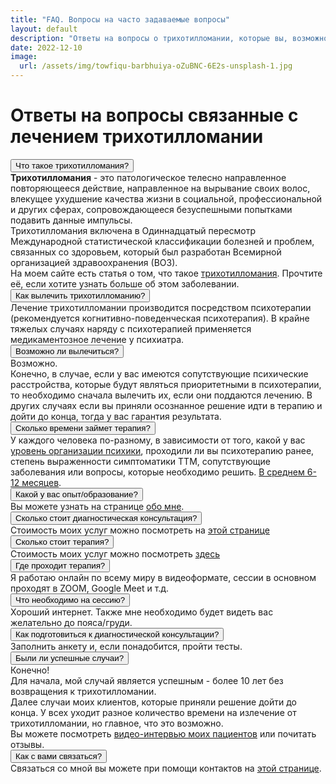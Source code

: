 ```yaml
---
title: "FAQ. Вопросы на часто задаваемые вопросы"
layout: default
description: "Ответы на вопросы о трихотилломании, которые вы, возможно, хотели бы задать"
date: 2022-12-10
image:
  url: /assets/img/towfiqu-barbhuiya-oZuBNC-6E2s-unsplash-1.jpg
---
```


<script src="{{ '/assets/js/collapse-faq.js' | relative_url }}" async></script>
<div class="container mt-2 mb-5">
    <div class="col-12">
        <div class="row">
            <div class="faq" itemscope itemtype="https://schema.org/FAQPage">
                <h1 itemprop="name" itemtype="https://schema.org/FAQPage" class="my-5">Ответы на вопросы связанные с лечением трихотилломании</h1>
                <div itemscope itemprop="mainEntity" itemtype="https://schema.org/Question">
                    <button class="collapsible" itemprop="name">
                        Что такое трихотилломания?
                    </button>
                    <div class="faq-block" itemscope itemprop="acceptedAnswer" itemtype="https://schema.org/Answer">
                        <div itemprop="text">
                            <b>Трихотилломания</b> - это патологическое телесно направленное повторяющееся действие,
                            направленное на вырывание своих волос, влекущее ухудшение качества жизни в социальной,
                            профессиональной и других сферах, сопровождающееся безуспешными попытками подавить данные
                            импульсы. <br/>
                            Трихотилломания включена в Одиннадцатый пересмотр Международной статистической классификации
                            болезней и проблем, связанных со здоровьем, который был разработан Всемирной организацией
                            здравоохранения (ВОЗ). <br/>
                            На моем сайте есть статья о том, что такое <a href="{% link _posts/2022/2022-12-21-trichotillomania.md %}">трихотилломания</a>. 
                            Прочтите её, если хотите узнать больше об этом заболевании.
                        </div>
                    </div>
                </div>
                <div itemscope itemprop="mainEntity" itemtype="https://schema.org/Question">
                    <button class="collapsible" itemprop="name">
                        Как вылечить трихотилломанию?
                    </button>
                    <div class="faq-block" itemscope itemprop="acceptedAnswer" itemtype="https://schema.org/Answer">
                        <div itemprop="text">
                            Лечение трихотилломании производится посредством психотерапии (рекомендуется
                            когнитивно-поведенческая психотерапия). В крайне тяжелых случаях наряду с психотерапией
                            применяется медикаментозное лечение у психиатра.
                        </div>
                    </div>
                </div>
                <div itemscope itemprop="mainEntity" itemtype="https://schema.org/Question">
                    <button class="collapsible" itemprop="name">
                        Возможно ли вылечиться?
                    </button>
                    <div class="faq-block" itemscope itemprop="acceptedAnswer" itemtype="https://schema.org/Answer">
                        <div itemprop="text">
                            Возможно. <br/>
                            Конечно, в случае, если у вас имеются сопутствующие психические расстройства, которые
                            будут являться приоритетными в психотерапии, то необходимо сначала вылечить их, если они
                            поддаются лечению.
                            В других случаях если вы приняли осознанное решение идти в терапию и
                            дойти до конца, тогда у вас гарантия результата.
                        </div>
                    </div>
                </div>
                <div itemscope itemprop="mainEntity" itemtype="https://schema.org/Question">
                    <button class="collapsible" itemprop="name">
                        Сколько времени займет терапия?
                    </button>
                    <div class="faq-block" itemscope itemprop="acceptedAnswer" itemtype="https://schema.org/Answer">
                        <div itemprop="text">
                            У каждого человека по-разному, в зависимости от того, какой у вас 
                            <a href="{% link _posts/2022/2022-12-18-trichotillomania-and-levels-of-mental-development.md %}">уровень организации психики</a>,
                            проходили ли вы психотерапию ранее, степень выраженности симптоматики ТТМ, сопутствующие
                            заболевания или вопросы, которые необходимо решить. <a href="{% link _posts/2023/2023-10-12-duration-of-therapy.md %}">В среднем 6-12 месяцев</a>.
                        </div>
                    </div>
                </div>
                <div itemscope itemprop="mainEntity" itemtype="https://schema.org/Question">
                    <button class="collapsible" itemprop="name">
                        Какой у вас опыт/образование?
                    </button>
                    <div class="faq-block" itemscope itemprop="acceptedAnswer" itemtype="https://schema.org/Answer">
                        <div itemprop="text">
                            Вы можете узнать на странице <a href="{{'/about.html' | relative_url }}">
                            обо мне</a>.
                        </div>
                    </div>
                </div>
                <div itemscope itemprop="mainEntity" itemtype="https://schema.org/Question">
                    <button class="collapsible" itemprop="name">
                        Сколько стоит диагностическая консультация?
                    </button>
                    <div class="faq-block" itemscope itemprop="acceptedAnswer" itemtype="https://schema.org/Answer">
                        <div itemprop="text">
                            Стоимость моих услуг можно посмотреть на <a href="/contact.html">этой странице</a>
                        </div>
                    </div>
                </div>
                <div itemscope itemprop="mainEntity" itemtype="https://schema.org/Question">
                    <button class="collapsible" itemprop="name">
                        Сколько стоит терапия?
                    </button>
                    <div class="faq-block" itemscope itemprop="acceptedAnswer" itemtype="https://schema.org/Answer">
                        <div itemprop="text">
                            Стоимость моих услуг можно посмотреть <a href="/contact.html">здесь</a>
                        </div>
                    </div>
                </div>
                <div itemscope itemprop="mainEntity" itemtype="https://schema.org/Question">
                    <button class="collapsible" itemprop="name">
                        Где проходит терапия?
                    </button>
                    <div class="faq-block" itemscope itemprop="acceptedAnswer" itemtype="https://schema.org/Answer">
                        <div itemprop="text">
                            Я работаю онлайн по всему миру в видеоформате, сессии в основном проходят в ZOOM, Google
                            Meet и т.д.
                        </div>
                    </div>
                </div>
                <div itemscope itemprop="mainEntity" itemtype="https://schema.org/Question">
                    <button class="collapsible" itemprop="name">
                        Что необходимо на сессию?
                    </button>
                    <div class="faq-block" itemscope itemprop="acceptedAnswer" itemtype="https://schema.org/Answer">
                        <div itemprop="text">
                            Хороший интернет. Также мне необходимо будет видеть вас желательно до пояса/груди.
                        </div>
                    </div>
                </div>
                <div itemscope itemprop="mainEntity" itemtype="https://schema.org/Question">
                    <button class="collapsible" itemprop="name">
                        Как подготовиться к диагностической консультации?
                    </button>
                    <div class="faq-block" itemscope itemprop="acceptedAnswer" itemtype="https://schema.org/Answer">
                        <div itemprop="text">
                            Заполнить анкету и, если понадобится, пройти тесты.
                        </div>
                    </div>
                </div>
                <div itemscope itemprop="mainEntity" itemtype="https://schema.org/Question">
                    <button class="collapsible" itemprop="name">
                        Были ли успешные случаи?
                    </button>
                    <div class="faq-block" itemscope itemprop="acceptedAnswer" itemtype="https://schema.org/Answer">
                        <div itemprop="text">
                            Конечно! <br/>
                            Для начала, мой случай является успешным - более 10 лет без возвращения к
                            трихотилломании.<br/>
                            Далее случаи моих клиентов, которые приняли решение дойти до конца. У всех уходит разное
                            количество времени на излечение от трихотилломании, но главное, что это возможно. <br/>
                            Вы можете посмотреть <a href="/feedback.html">видео-интервью моих пациентов</a> или почитать отзывы.
                        </div>
                    </div>
                </div>
                <div itemscope itemprop="mainEntity" itemtype="https://schema.org/Question">
                    <button class="collapsible" itemprop="name">
                        Как с вами связаться?
                    </button>
                    <div class="faq-block" itemscope itemprop="acceptedAnswer" itemtype="https://schema.org/Answer">
                        <div itemprop="text">
                            Связаться со мной вы можете при помощи контактов
                            на <a href="{{'/contact.html' | relative_url }}">этой странице</a>.
                        </div>
                    </div>
                </div>
            </div>
        </div>
    </div>
</div>